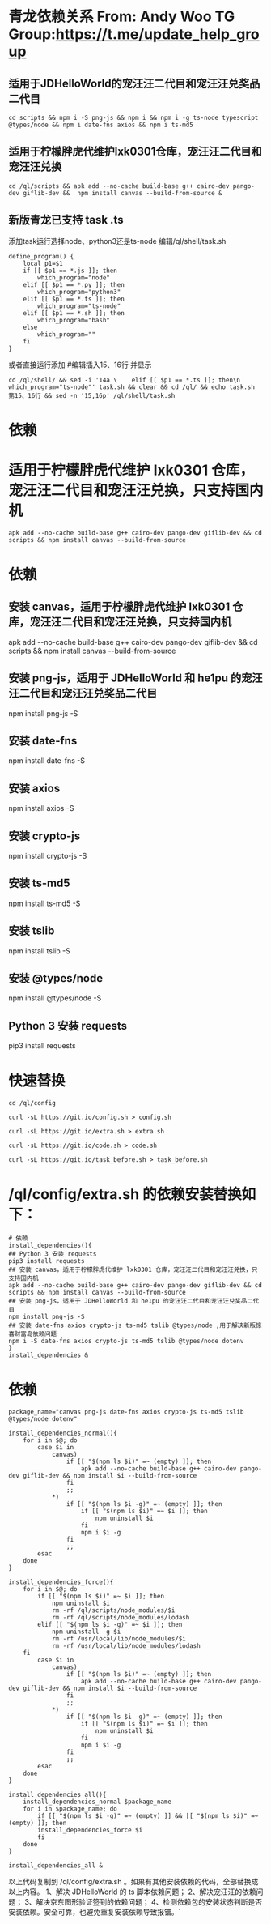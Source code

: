 # 青龙依赖关系 From: Andy Woo TG Group:https://t.me/update_help_group

## 适用于JDHelloWorld的宠汪汪二代目和宠汪汪兑奖品二代目

`cd scripts && npm i -S png-js && npm i && npm i -g ts-node typescript @types/node && npm i date-fns axios && npm i ts-md5`

## 适用于柠檬胖虎代维护lxk0301仓库，宠汪汪二代目和宠汪汪兑换

`cd /ql/scripts && apk add --no-cache build-base g++ cairo-dev pango-dev giflib-dev &&  npm install canvas --build-from-source &`


## 新版青龙已支持 task .ts

添加task运行选择node、python3还是ts-node 编辑/ql/shell/task.sh

    define_program() {
        local p1=$1
        if [[ $p1 == *.js ]]; then
            which_program="node"
        elif [[ $p1 == *.py ]]; then
            which_program="python3"
        elif [[ $p1 == *.ts ]]; then
            which_program="ts-node"
        elif [[ $p1 == *.sh ]]; then
            which_program="bash"
        else
            which_program=""
        fi
    }

或者直接运行添加 #编辑插入15、16行 并显示

`cd /ql/shell/ && sed -i '14a \    elif [[ $p1 == *.ts ]]; then\n        which_program="ts-node"' task.sh && clear && cd /ql/ && echo task.sh 第15、16行 && sed -n '15,16p' /ql/shell/task.sh`

# 依赖
# 适用于柠檬胖虎代维护 lxk0301 仓库，宠汪汪二代目和宠汪汪兑换，只支持国内机

    apk add --no-cache build-base g++ cairo-dev pango-dev giflib-dev && cd scripts && npm install canvas --build-from-source

# 依赖
## 安装 canvas，适用于柠檬胖虎代维护 lxk0301 仓库，宠汪汪二代目和宠汪汪兑换，只支持国内机
apk add --no-cache build-base g++ cairo-dev pango-dev giflib-dev && cd scripts && npm install canvas --build-from-source
## 安装 png-js，适用于 JDHelloWorld 和 he1pu 的宠汪汪二代目和宠汪汪兑奖品二代目
npm install png-js -S
## 安装 date-fns
npm install date-fns -S
## 安装 axios
npm install axios -S
## 安装 crypto-js
npm install crypto-js -S
## 安装 ts-md5
npm install ts-md5 -S
## 安装 tslib
npm install tslib -S
## 安装 @types/node
npm install @types/node -S
## Python 3 安装 requests
pip3 install requests
# 快速替换

    cd /ql/config

    curl -sL https://git.io/config.sh > config.sh

    curl -sL https://git.io/extra.sh > extra.sh

    curl -sL https://git.io/code.sh > code.sh

    curl -sL https://git.io/task_before.sh > task_before.sh

# /ql/config/extra.sh 的依赖安装替换如下：

    # 依赖
    install_dependencies(){
    ## Python 3 安装 requests
    pip3 install requests
    ## 安装 canvas，适用于柠檬胖虎代维护 lxk0301 仓库，宠汪汪二代目和宠汪汪兑换，只支持国内机
    apk add --no-cache build-base g++ cairo-dev pango-dev giflib-dev && cd scripts && npm install canvas --build-from-source
    ## 安装 png-js，适用于 JDHelloWorld 和 he1pu 的宠汪汪二代目和宠汪汪兑奖品二代目
    npm install png-js -S
    ## 安装 date-fns axios crypto-js ts-md5 tslib @types/node ,用于解决新版惊喜财富岛依赖问题
    npm i -S date-fns axios crypto-js ts-md5 tslib @types/node dotenv
    }
    install_dependencies &

# 依赖
    package_name="canvas png-js date-fns axios crypto-js ts-md5 tslib @types/node dotenv"

    install_dependencies_normal(){
        for i in $@; do
            case $i in
                canvas)
                    if [[ "$(npm ls $i)" =~ (empty) ]]; then
                        apk add --no-cache build-base g++ cairo-dev pango-dev giflib-dev && npm install $i --build-from-source
                    fi
                    ;;
                *)
                    if [[ "$(npm ls $i -g)" =~ (empty) ]]; then
                        if [[ "$(npm ls $i)" =~ $i ]]; then
                            npm uninstall $i
                        fi
                        npm i $i -g
                    fi
                    ;;
            esac
        done
    }

    install_dependencies_force(){
        for i in $@; do
            if [[ "$(npm ls $i)" =~ $i ]]; then
                npm uninstall $i
                rm -rf /ql/scripts/node_modules/$i
                rm -rf /ql/scripts/node_modules/lodash
            elif [[ "$(npm ls $i -g)" =~ $i ]]; then
                npm uninstall -g $i
                rm -rf /usr/local/lib/node_modules/$i
                rm -rf /usr/local/lib/node_modules/lodash
        fi
            case $i in
                canvas)
                    if [[ "$(npm ls $i)" =~ (empty) ]]; then
                        apk add --no-cache build-base g++ cairo-dev pango-dev giflib-dev && npm install $i --build-from-source
                    fi
                    ;;
                *)
                    if [[ "$(npm ls $i -g)" =~ (empty) ]]; then
                        if [[ "$(npm ls $i)" =~ $i ]]; then
                            npm uninstall $i
                        fi
                        npm i $i -g
                    fi
                    ;;
            esac
        done
    }

    install_dependencies_all(){
        install_dependencies_normal $package_name
        for i in $package_name; do
            if [[ "$(npm ls $i -g)" =~ (empty) ]] && [[ "$(npm ls $i)" =~ (empty) ]]; then
            install_dependencies_force $i
            fi
        done
    }

    install_dependencies_all &


以上代码复制到 /ql/config/extra.sh 。如果有其他安装依赖的代码，全部替换成以上内容。
1、解决 JDHelloWorld 的 ts 脚本依赖问题；
2、解决宠汪汪的依赖问题；
3、解决京东图形验证签到的依赖问题；
4、检测依赖包的安装状态判断是否安装依赖。安全可靠，也避免重复安装依赖导致报错。`

